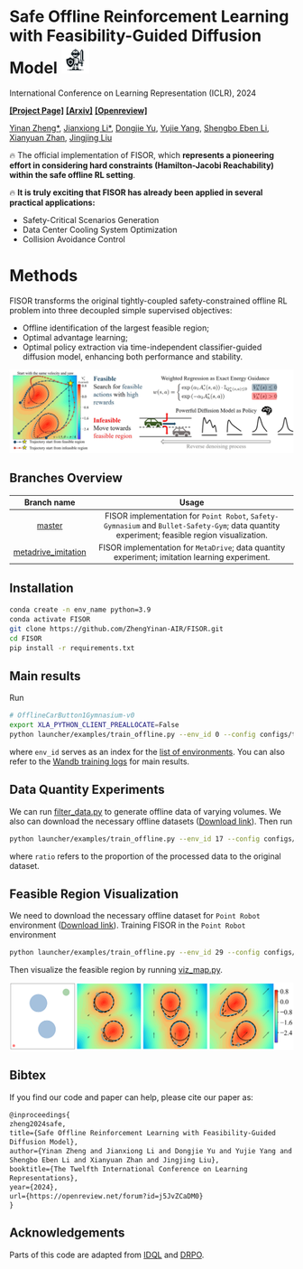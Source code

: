 # Safe Offline Reinforcement Learning with Feasibility-Guided Diffusion Model <img src="assets/icon.png" width="50">
International Conference on Learning Representation (ICLR), 2024

[**[Project Page]**](https://zhengyinan-air.github.io/FISOR/) [**[Arxiv]**](https://arxiv.org/pdf/2401.10700.pdf) [**[Openreview]**](https://openreview.net/forum?id=j5JvZCaDM0)

[Yinan Zheng*](https://scholar.google.com/citations?user=mHXjEbQAAAAJ&hl=zh-CN&authuser=1), [Jianxiong Li*](https://facebear-ljx.github.io/), [Dongjie Yu](https://manutdmoon.github.io/), [Yujie Yang](https://yangyujie-jack.github.io/), [Shengbo Eben Li](https://scholar.google.com/citations?user=Dxiw1K8AAAAJ&hl=zh-CN), [Xianyuan Zhan](https://zhanzxy5.github.io/zhanxianyuan/), [Jingjing Liu](https://air.tsinghua.edu.cn/en/info/1046/1194.htm)

🔥 The official implementation of FISOR, which **represents a pioneering effort in considering hard constraints (Hamilton-Jacobi Reachability) within the safe offline RL setting**. 

🔥 **It is truly exciting that FISOR has already been applied in several practical applications:**
- Safety-Critical Scenarios Generation
- Data Center Cooling System Optimization
- Collision Avoidance Control

# Methods
FISOR transforms the original tightly-coupled safety-constrained offline RL problem into
three decoupled simple supervised objectives: 

- Offline identification of the largest feasible region;
- Optimal advantage learning;
- Optimal policy extraction via time-independent classifier-guided diffusion model, enhancing both performance and stability.
<p float="left">
<img src="assets/framework.jpg" width="800">
</p>

## Branches Overview
| Branch name 	| Usage 	|
|:---:	|:---:	|
| [master](https://github.com/ZhengYinan-AIR/FISOR) 	| FISOR implementation for ``Point Robot``, ``Safety-Gymnasium`` and ``Bullet-Safety-Gym``; data quantity experiment; feasible region visualization. |
| [metadrive_imitation](https://github.com/ZhengYinan-AIR/FISOR/tree/metadrive_imitation) 	| FISOR implementation for ``MetaDrive``; data quantity experiment; imitation learning experiment. 	|

## Installation
``` Bash
conda create -n env_name python=3.9
conda activate FISOR
git clone https://github.com/ZhengYinan-AIR/FISOR.git
cd FISOR
pip install -r requirements.txt
```

## Main results
Run
``` Bash
# OfflineCarButton1Gymnasium-v0
export XLA_PYTHON_CLIENT_PREALLOCATE=False
python launcher/examples/train_offline.py --env_id 0 --config configs/train_config.py:fisor
```
where ``env_id`` serves as an index for the [list of environments](https://github.com/ZhengYinan-AIR/FISOR/blob/master/env/env_list.py). You can also refer to the [Wandb training logs](https://wandb.ai/zhengyinan-air/iclr2024-mainresult?nw=nwuserzhengyinanair) for main results.
## Data Quantity Experiments
We can run [filter_data.py](https://github.com/ZhengYinan-AIR/FISOR/blob/master/filter_data.py) to generate offline data of varying volumes. We also can download the necessary offline datasets ([Download link](https://cloud.tsinghua.edu.cn/d/591cf8fd6d8649a89df4/)). Then run
``` Bash
python launcher/examples/train_offline.py --env_id 17 --config configs/train_config.py:fisor --ratio 0.1
```
where ``ratio`` refers to the proportion of the processed data to the original dataset.

## Feasible Region Visualization
We need to download the necessary offline dataset for ``Point Robot`` environment ([Download link](https://cloud.tsinghua.edu.cn/d/162d6fe92bde43e28676/)). Training FISOR in the ``Point Robot`` environment
``` Bash
python launcher/examples/train_offline.py --env_id 29 --config configs/train_config.py:fisor
```
Then visualize the feasible region by running [viz_map.py](https://github.com/ZhengYinan-AIR/FISOR/blob/master/launcher/viz/viz_map.py).
<p float="left">
<img src="assets/viz_map.png" width="800">
</p>

## Bibtex

If you find our code and paper can help, please cite our paper as:
```
@inproceedings{
zheng2024safe,
title={Safe Offline Reinforcement Learning with Feasibility-Guided Diffusion Model},
author={Yinan Zheng and Jianxiong Li and Dongjie Yu and Yujie Yang and Shengbo Eben Li and Xianyuan Zhan and Jingjing Liu},
booktitle={The Twelfth International Conference on Learning Representations},
year={2024},
url={https://openreview.net/forum?id=j5JvZCaDM0}
}
```

## Acknowledgements

Parts of this code are adapted from [IDQL](https://github.com/philippe-eecs/IDQL) and [DRPO](https://github.com/ManUtdMoon/Distributional-Reachability-Policy-Optimization).
